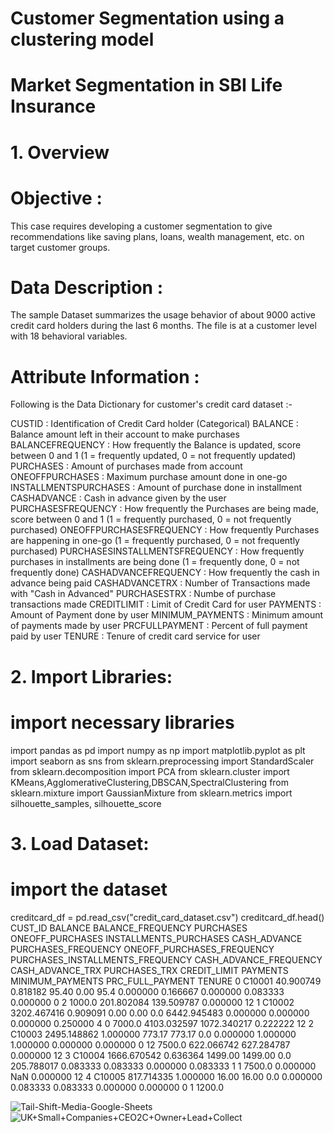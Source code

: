 # Customer Segmentation using a clustering model

# Market Segmentation in SBI Life Insurance
# 1. Overview
# Objective :
This case requires developing a customer segmentation to give recommendations like saving plans, loans, wealth management, etc. on target customer groups.
# Data Description :
The sample Dataset summarizes the usage behavior of about 9000 active credit card holders during the last 6 months. The file is at a customer level with 18 behavioral variables.


# Attribute Information :
Following is the Data Dictionary for customer's credit card dataset :-

CUSTID : Identification of Credit Card holder (Categorical)
BALANCE : Balance amount left in their account to make purchases
BALANCEFREQUENCY : How frequently the Balance is updated, score between 0 and 1 (1 = frequently updated, 0 = not frequently updated)
PURCHASES : Amount of purchases made from account
ONEOFFPURCHASES : Maximum purchase amount done in one-go
INSTALLMENTSPURCHASES : Amount of purchase done in installment
CASHADVANCE : Cash in advance given by the user
PURCHASESFREQUENCY : How frequently the Purchases are being made, score between 0 and 1 (1 = frequently purchased, 0 = not frequently purchased)
ONEOFFPURCHASESFREQUENCY : How frequently Purchases are happening in one-go (1 = frequently purchased, 0 = not frequently purchased)
PURCHASESINSTALLMENTSFREQUENCY : How frequently purchases in installments are being done (1 = frequently done, 0 = not frequently done)
CASHADVANCEFREQUENCY : How frequently the cash in advance being paid
CASHADVANCETRX : Number of Transactions made with "Cash in Advanced"
PURCHASESTRX : Numbe of purchase transactions made
CREDITLIMIT : Limit of Credit Card for user
PAYMENTS : Amount of Payment done by user
MINIMUM_PAYMENTS : Minimum amount of payments made by user
PRCFULLPAYMENT : Percent of full payment paid by user
TENURE : Tenure of credit card service for user

# 2. Import Libraries:

# import necessary libraries
import pandas as pd
import numpy as np
import matplotlib.pyplot as plt
import seaborn as sns
from sklearn.preprocessing import StandardScaler
from sklearn.decomposition import PCA
from sklearn.cluster import KMeans,AgglomerativeClustering,DBSCAN,SpectralClustering
from sklearn.mixture import GaussianMixture
from sklearn.metrics import silhouette_samples, silhouette_score

# 3. Load Dataset:
# import the dataset
creditcard_df = pd.read_csv("credit_card_dataset.csv")
creditcard_df.head()
CUST_ID	BALANCE	BALANCE_FREQUENCY	PURCHASES	ONEOFF_PURCHASES	INSTALLMENTS_PURCHASES	CASH_ADVANCE	PURCHASES_FREQUENCY	ONEOFF_PURCHASES_FREQUENCY	PURCHASES_INSTALLMENTS_FREQUENCY	CASH_ADVANCE_FREQUENCY	CASH_ADVANCE_TRX	PURCHASES_TRX	CREDIT_LIMIT	PAYMENTS	MINIMUM_PAYMENTS	PRC_FULL_PAYMENT	TENURE
0	C10001	40.900749	0.818182	95.40	0.00	95.4	0.000000	0.166667	0.000000	0.083333	0.000000	0	2	1000.0	201.802084	139.509787	0.000000	12
1	C10002	3202.467416	0.909091	0.00	0.00	0.0	6442.945483	0.000000	0.000000	0.000000	0.250000	4	0	7000.0	4103.032597	1072.340217	0.222222	12
2	C10003	2495.148862	1.000000	773.17	773.17	0.0	0.000000	1.000000	1.000000	0.000000	0.000000	0	12	7500.0	622.066742	627.284787	0.000000	12
3	C10004	1666.670542	0.636364	1499.00	1499.00	0.0	205.788017	0.083333	0.083333	0.000000	0.083333	1	1	7500.0	0.000000	NaN	0.000000	12
4	C10005	817.714335	1.000000	16.00	16.00	0.0	0.000000	0.083333	0.083333	0.000000	0.000000	0	1	1200.0	














![Tail-Shift-Media-Google-Sheets](https://github.com/khandokarriajulislam/Customer-Segmentation-using-clustering-model/assets/124274424/ffdc95d2-4abc-448e-9a03-42ab494fc69a)
![UK+Small+Companies+CEO2C+Owner+Lead+Collect](https://github.com/khandokarriajulislam/Customer-Segmentation-using-clustering-model/assets/124274424/9e1b54d3-146c-4204-8efa-9ebd57f901a3)
